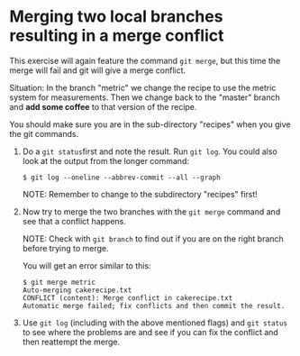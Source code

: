 # Merging two local branches resulting in a merge conflict 

This exercise will again feature the command `git merge`, but this time the merge will fail and git will give a merge conflict. 

Situation: In the branch "metric" we change the recipe to use the metric system for measurements. Then we change back to the "master" branch and **add some coffee** to that version of the recipe.

You should make sure you are in the sub-directory "recipes" when you give the git commands. 

1. Do a `git status`first and note the result. Run `git log`. You could also look at the output from the longer command: 
   
   ```
   $ git log --oneline --abbrev-commit --all --graph
   ```

   NOTE: Remember to change to the subdirectory "recipes" first!


2. Now try to merge the two branches with the `git merge` command and see that a conflict happens. 

   NOTE: Check with `git branch` to find out if you are on the right branch before trying to merge.

   You will get an error similar to this: 

   ```
   $ git merge metric
   Auto-merging cakerecipe.txt
   CONFLICT (content): Merge conflict in cakerecipe.txt
   Automatic merge failed; fix conflicts and then commit the result.
   ```

3. Use `git log` (including with the above mentioned flags) and `git status` to see where the problems are and see if you can fix the conflict and then reattempt the merge.


